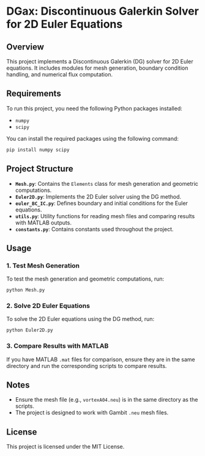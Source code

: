 # DGax: Discontinuous Galerkin Solver for 2D Euler Equations

## Overview
This project implements a Discontinuous Galerkin (DG) solver for 2D Euler equations. It includes modules for mesh generation, boundary condition handling, and numerical flux computation.

## Requirements
To run this project, you need the following Python packages installed:

- `numpy`
- `scipy`

You can install the required packages using the following command:
```bash
pip install numpy scipy
```

## Project Structure
- **`Mesh.py`**: Contains the `Elements` class for mesh generation and geometric computations.
- **`Euler2D.py`**: Implements the 2D Euler solver using the DG method.
- **`euler_BC_IC.py`**: Defines boundary and initial conditions for the Euler equations.
- **`utils.py`**: Utility functions for reading mesh files and comparing results with MATLAB outputs.
- **`constants.py`**: Contains constants used throughout the project.

## Usage

### 1. Test Mesh Generation
To test the mesh generation and geometric computations, run:
```bash
python Mesh.py
```

### 2. Solve 2D Euler Equations
To solve the 2D Euler equations using the DG method, run:
```bash
python Euler2D.py
```

### 3. Compare Results with MATLAB
If you have MATLAB `.mat` files for comparison, ensure they are in the same directory and run the corresponding scripts to compare results.

## Notes
- Ensure the mesh file (e.g., `vortexA04.neu`) is in the same directory as the scripts.
- The project is designed to work with Gambit `.neu` mesh files.

## License
This project is licensed under the MIT License.
